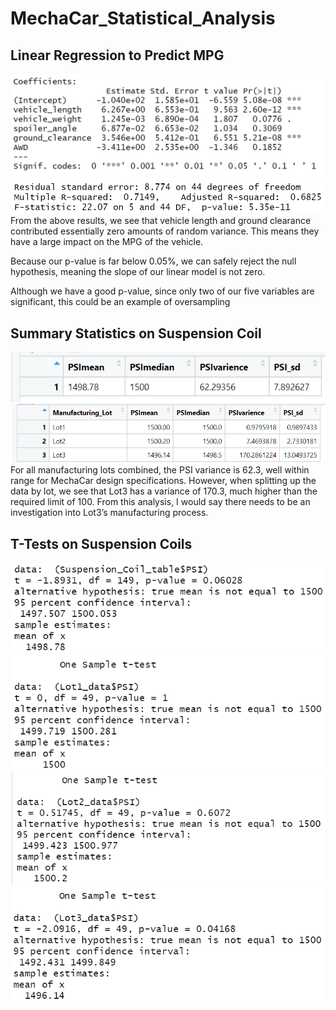 # MechaCar_Statistical_Analysis
## Linear Regression to Predict MPG
![alt text](https://github.com/specialcanadian/MechaCar_Statistical_Analysis/blob/main/Images/Lin_Reg_Results.png?raw=true)
![alt text](https://github.com/specialcanadian/MechaCar_Statistical_Analysis/blob/main/Images/P_value.png?raw=true)
From the above results, we see that vehicle length and ground clearance contributed essentially zero amounts of random variance. This means they have a large impact on the MPG of the vehicle. 

Because our p-value is far below 0.05%, we can safely reject the null hypothesis, meaning the slope of our linear model is not zero. 

Although we have a good p-value, since only two of our five variables are significant, this could be an example of oversampling

## Summary Statistics on Suspension Coil
![alt text](https://github.com/specialcanadian/MechaCar_Statistical_Analysis/blob/main/Images/Total_PSI_Summary.png?raw=true)
![alt text](https://github.com/specialcanadian/MechaCar_Statistical_Analysis/blob/main/Images/PSI_Summ_By_Lot.png?raw=true)
For all manufacturing lots combined, the PSI variance is 62.3, well within range for MechaCar design specifications. 
However, when splitting up the data by lot, we see that Lot3 has a variance of 170.3, much higher than the required limit of 100. 
From this analysis, I would say there needs to be an investigation into Lot3’s manufacturing process. 

## T-Tests on Suspension Coils
![alt text](https://github.com/specialcanadian/MechaCar_Statistical_Analysis/blob/main/Images/Total_PSI_Mean.png?raw=true)
![alt text](https://github.com/specialcanadian/MechaCar_Statistical_Analysis/blob/main/Images/Lot1_PSI_Mean.png?raw=true)
![alt text](https://github.com/specialcanadian/MechaCar_Statistical_Analysis/blob/main/Images/Lot2_PSI_Mean.png?raw=true)
![alt text](https://github.com/specialcanadian/MechaCar_Statistical_Analysis/blob/main/Images/Lot3_PSI_Mean.png?raw=true)
